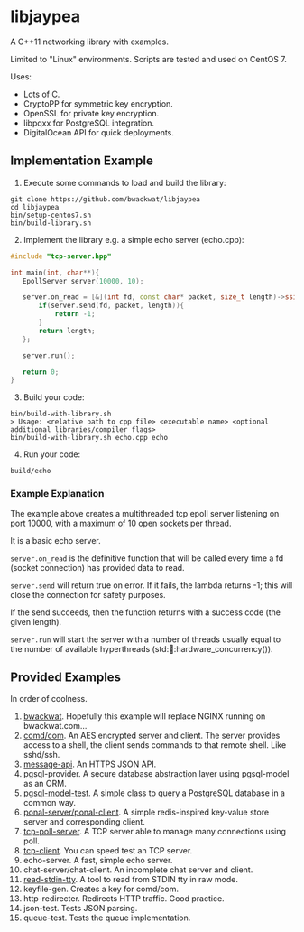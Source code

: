 # libjaypea

A C++11 networking library with examples.

Limited to "Linux" environments. Scripts are tested and used on CentOS 7.

Uses:
* Lots of C.
* CryptoPP for symmetric key encryption.
* OpenSSL for private key encryption.
* libpqxx for PostgreSQL integration.
* DigitalOcean API for quick deployments.

## Implementation Example

1. Execute some commands to load and build the library:
 ```
git clone https://github.com/bwackwat/libjaypea
cd libjaypea
bin/setup-centos7.sh
bin/build-library.sh
```
2. Implement the library e.g. a simple echo server (echo.cpp):
 ```c++
#include "tcp-server.hpp"

int main(int, char**){
	EpollServer server(10000, 10);

	server.on_read = [&](int fd, const char* packet, size_t length)->ssize_t{
		if(server.send(fd, packet, length)){
			return -1;
		}
		return length;
	};

	server.run();

	return 0;
}
```
3. Build your code:
```
bin/build-with-library.sh
> Usage: <relative path to cpp file> <executable name> <optional additional libraries/compiler flags>
bin/build-with-library.sh echo.cpp echo
```
4. Run your code:
```
build/echo
```

### Example Explanation

The example above creates a multithreaded tcp epoll server listening on port 10000, with a maximum of 10 open sockets per thread.

It is a basic echo server.

```server.on_read``` is the definitive function that will be called every time a fd (socket connection) has provided data to read.

```server.send``` will return true on error. If it fails, the lambda returns -1; this will close the connection for safety purposes.

If the send succeeds, then the function returns with a success code (the given length).

```server.run``` will start the server with a number of threads usually equal to the number of available hyperthreads (std::thread::hardware_concurrency()).

## Provided Examples

In order of coolness.

1. [bwackwat](https://bwackwat.com/). Hopefully this example will replace NGINX running on bwackwat.com...
2. [comd/com](doc/comd.md). An AES encrypted server and client. The server provides access to a shell, the client sends commands to that remote shell. Like sshd/ssh.
3. [message-api](doc/modern-web-monad.md). An HTTPS JSON API.
4. pgsql-provider. A secure database abstraction layer using pgsql-model as an ORM.
5. [pgsql-model-test](doc/pgsql-model.md). A simple class to query a PostgreSQL database in a common way.
6. [ponal-server/ponal-client](doc/ponal.md). A simple redis-inspired key-value store server and corresponding client.
7. [tcp-poll-server](doc/tcp-poll-server.md). A TCP server able to manage many connections using poll.
8. [tcp-client](doc/tcp-client.md). You can speed test an TCP server.
9. echo-server. A fast, simple echo server.
10. chat-server/chat-client. An incomplete chat server and client.
11. [read-stdin-tty](doc/comd.md). A tool to read from STDIN tty in raw mode.
12. keyfile-gen. Creates a key for comd/com.
13. http-redirecter. Redirects HTTP traffic. Good practice.
14. json-test. Tests JSON parsing.
15. queue-test. Tests the queue implementation.
